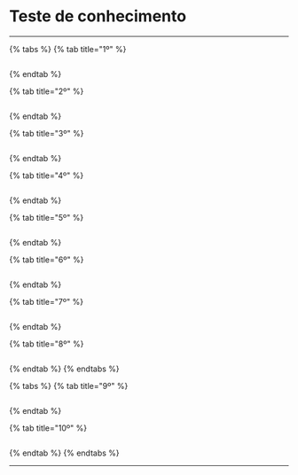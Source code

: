# Teste de conhecimento

***

{% tabs %}
{% tab title="1º" %}
<figure><img src="../../../.gitbook/assets/image (58).png" alt=""><figcaption></figcaption></figure>
{% endtab %}

{% tab title="2º" %}
<figure><img src="../../../.gitbook/assets/image (60).png" alt=""><figcaption></figcaption></figure>
{% endtab %}

{% tab title="3º" %}
<figure><img src="../../../.gitbook/assets/image (61).png" alt=""><figcaption></figcaption></figure>
{% endtab %}

{% tab title="4º" %}
<figure><img src="../../../.gitbook/assets/image (77).png" alt=""><figcaption></figcaption></figure>
{% endtab %}

{% tab title="5º" %}
<figure><img src="../../../.gitbook/assets/image (78).png" alt=""><figcaption></figcaption></figure>
{% endtab %}

{% tab title="6º" %}
<figure><img src="../../../.gitbook/assets/image (9) (1) (1) (1) (1) (1) (1).png" alt=""><figcaption></figcaption></figure>
{% endtab %}

{% tab title="7º" %}
<figure><img src="../../../.gitbook/assets/image (10) (1) (1) (1) (1) (1) (1).png" alt=""><figcaption></figcaption></figure>
{% endtab %}

{% tab title="8º" %}
<figure><img src="../../../.gitbook/assets/image (27) (1) (1) (1) (1).png" alt=""><figcaption></figcaption></figure>
{% endtab %}
{% endtabs %}

{% tabs %}
{% tab title="9º" %}
<figure><img src="../../../.gitbook/assets/image (8) (1) (1) (1) (1) (1).png" alt=""><figcaption></figcaption></figure>
{% endtab %}

{% tab title="10º" %}
<figure><img src="../../../.gitbook/assets/image (9) (1) (1) (1) (1) (1).png" alt=""><figcaption></figcaption></figure>
{% endtab %}
{% endtabs %}

***
